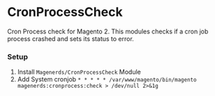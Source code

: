 # CronProcessCheck
Cron Process check for Magento 2. This modules checks if a cron job process crashed and sets its status to error.

### Setup
1. Install `Magenerds/CronProcessCheck` Module
2. Add System cronjob `* * * * * /var/www/magento/bin/magento magenerds:cronprocess:check > /dev/null 2>&1g`
